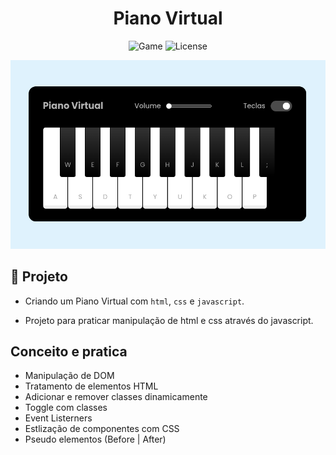 <h1 align="center">Piano Virtual</h1>

<p align="center">
  <img alt="Game" src="https://img.shields.io/static/v1?label=Music&message=Piano&color=8257E5&labelColor=000000"  />
  <img alt="License" src="https://img.shields.io/static/v1?label=license&message=MIT&color=49AA26&labelColor=000000">
</p>


<p align="center">
  <img alt="Music" src="./src/images/piano-virtual.png">
</p>

## 🎹 Projeto

- Criando um Piano Virtual com `html`, `css` e `javascript`.

- Projeto para praticar manipulação de html e css através do javascript.

## Conceito e pratica 

- Manipulação de DOM
- Tratamento de elementos HTML
- Adicionar e remover classes dinamicamente
- Toggle com classes
- Event Listerners
- Estlização de componentes com CSS
- Pseudo elementos (Before | After)
